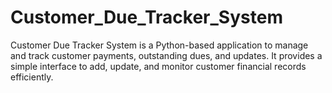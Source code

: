 # Customer_Due_Tracker_System
Customer Due Tracker System is a Python-based application to manage and track customer payments, outstanding dues, and updates. It provides a simple interface to add, update, and monitor customer financial records efficiently.
